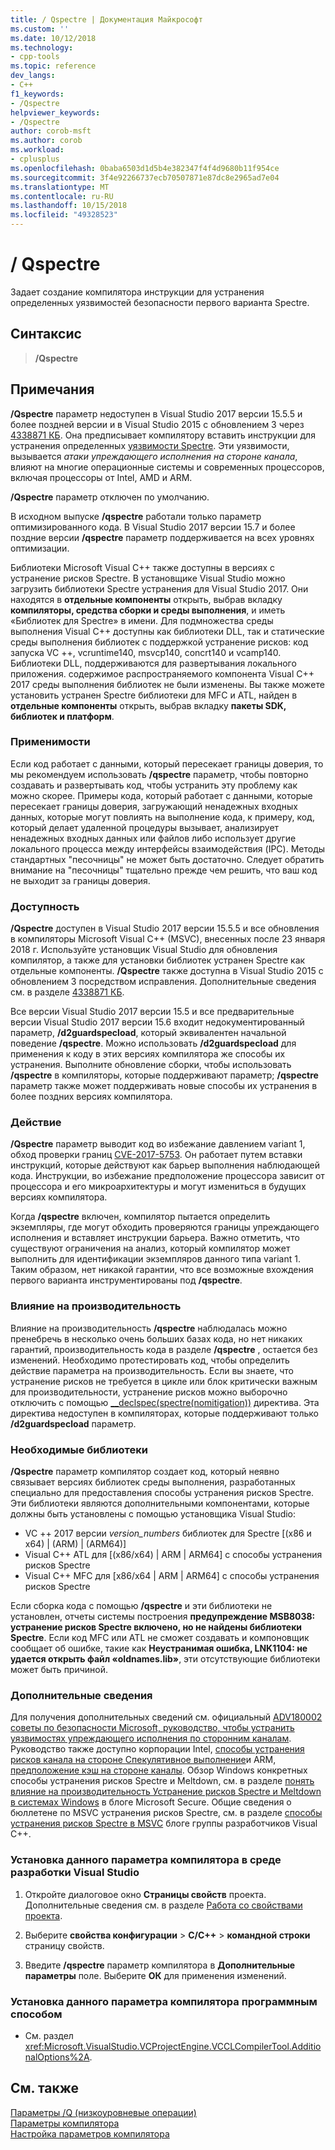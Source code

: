 ```yaml
---
title: / Qspectre | Документация Майкрософт
ms.custom: ''
ms.date: 10/12/2018
ms.technology:
- cpp-tools
ms.topic: reference
dev_langs:
- C++
f1_keywords:
- /Qspectre
helpviewer_keywords:
- /Qspectre
author: corob-msft
ms.author: corob
ms.workload:
- cplusplus
ms.openlocfilehash: 0baba6503d1d5b4e382347f4f4d9680b11f954ce
ms.sourcegitcommit: 3f4e92266737ecb70507871e87dc8e2965ad7e04
ms.translationtype: MT
ms.contentlocale: ru-RU
ms.lasthandoff: 10/15/2018
ms.locfileid: "49328523"
---
```

# <a name="qspectre"></a>/ Qspectre

Задает создание компилятора инструкции для устранения определенных уязвимостей безопасности первого варианта Spectre.

## <a name="syntax"></a>Синтаксис

> **/Qspectre**

## <a name="remarks"></a>Примечания

**/Qspectre** параметр недоступен в Visual Studio 2017 версии 15.5.5 и более поздней версии и в Visual Studio 2015 с обновлением 3 через [4338871 КБ](https://support.microsoft.com/help/4338871/visual-studio-2015-update-3-spectre-variant-1-toolset-qspectre). Она предписывает компилятору вставить инструкции для устранения определенных [уязвимости Spectre](https://spectreattack.com/spectre.pdf). Эти уязвимости, вызывается *атаки упреждающего исполнения на стороне канала*, влияют на многие операционные системы и современных процессоров, включая процессоры от Intel, AMD и ARM.

**/Qspectre** параметр отключен по умолчанию.

В исходном выпуске **/qspectre** работали только параметр оптимизированного кода. В Visual Studio 2017 версии 15.7 и более поздние версии **/qspectre** параметр поддерживается на всех уровнях оптимизации. 

Библиотеки Microsoft Visual C++ также доступны в версиях с устранение рисков Spectre. В установщике Visual Studio можно загрузить библиотеки Spectre устранения для Visual Studio 2017. Они находятся в **отдельные компоненты** открыть, выбрав вкладку **компиляторы, средства сборки и среды выполнения**, и иметь «Библиотек для Spectre» в имени. Для подмножества среды выполнения Visual C++ доступны как библиотеки DLL, так и статические среды выполнения библиотек с поддержкой устранение рисков: код запуска VC ++, vcruntime140, msvcp140, concrt140 и vcamp140. Библиотеки DLL, поддерживаются для развертывания локального приложения. содержимое распространяемого компонента Visual C++ 2017 среды выполнения библиотек не были изменены. Вы также можете установить устранен Spectre библиотеки для MFC и ATL, найден в **отдельные компоненты** открыть, выбрав вкладку **пакеты SDK, библиотек и платформ**.

### <a name="applicability"></a>Применимости

Если код работает с данными, который пересекает границы доверия, то мы рекомендуем использовать **/qspectre** параметр, чтобы повторно создавать и развертывать код, чтобы устранить эту проблему как можно скорее. Примеры кода, который работает с данными, которые пересекает границы доверия, загружающий ненадежных входных данных, которые могут повлиять на выполнение кода, к примеру, код, который делает удаленной процедуры вызывает, анализирует ненадежных входных данных или файлов либо использует другие локального процесса между интерфейсы взаимодействия (IPC). Методы стандартных "песочницы" не может быть достаточно. Следует обратить внимание на "песочницы" тщательно прежде чем решить, что ваш код не выходит за границы доверия.

### <a name="availability"></a>Доступность

**/Qspectre** доступен в Visual Studio 2017 версии 15.5.5 и все обновления в компиляторы Microsoft Visual C++ (MSVC), внесенных после 23 января 2018 г. Используйте установщик Visual Studio для обновления компилятор, а также для установки библиотек устранен Spectre как отдельные компоненты. **/Qspectre** также доступна в Visual Studio 2015 с обновлением 3 посредством исправления. Дополнительные сведения см. в разделе [4338871 КБ](https://support.microsoft.com/help/4338871).

Все версии Visual Studio 2017 версии 15.5 и все предварительные версии Visual Studio 2017 версии 15.6 входит недокументированный параметр, **/d2guardspecload**, который эквивалентен начальной поведение   **/qspectre**. Можно использовать **/d2guardspecload** для применения к коду в этих версиях компилятора же способы их устранения. Выполните обновление сборки, чтобы использовать **/qspectre** в компиляторы, которые поддерживают параметр; **/qspectre** параметр также может поддерживать новые способы их устранения в более поздних версиях компилятора.

### <a name="effect"></a>Действие

**/Qspectre** параметр выводит код во избежание давлением variant 1, обход проверки границ [CVE-2017-5753](https://nvd.nist.gov/vuln/detail/CVE-2017-5753). Он работает путем вставки инструкций, которые действуют как барьер выполнения наблюдающей кода. Инструкции, во избежание предположение процессора зависит от процессора и его микроархитектуры и могут измениться в будущих версиях компилятора.

Когда **/qspectre** включен, компилятор пытается определить экземпляры, где могут обходить проверяются границы упреждающего исполнения и вставляет инструкции барьера. Важно отметить, что существуют ограничения на анализ, который компилятор может выполнить для идентификации экземпляров данного типа variant 1. Таким образом, нет никакой гарантии, что все возможные вхождения первого варианта инструментированы под **/qspectre**.

### <a name="performance-impact"></a>Влияние на производительность

Влияние на производительность **/qspectre** наблюдалась можно пренебречь в несколько очень больших базах кода, но нет никаких гарантий, производительность кода в разделе **/qspectre** , остается без изменений. Необходимо протестировать код, чтобы определить действие параметра на производительность. Если вы знаете, что устранение рисков не требуется в цикле или блок критически важным для производительности, устранение рисков можно выборочно отключить с помощью [__declspec(spectre(nomitigation))](../../cpp/spectre.md) директива. Эта директива недоступен в компиляторах, которые поддерживают только **/d2guardspecload** параметр.

### <a name="required-libraries"></a>Необходимые библиотеки

**/Qspectre** параметр компилятор создает код, который неявно связывает версиях библиотек среды выполнения, разработанных специально для предоставления способы устранения рисков Spectre. Эти библиотеки являются дополнительными компонентами, которые должны быть установлены с помощью установщика Visual Studio:

- VC ++ 2017 версии *version_numbers* библиотек для Spectre \[(x86 и x64) | (ARM) | (ARM64)]
- Visual C++ ATL для \[(x86/x64) | ARM | ARM64] с способы устранения рисков Spectre
- Visual C++ MFC для \[x86/x64 | ARM | ARM64] с способы устранения рисков Spectre

Если сборка кода с помощью **/qspectre** и эти библиотеки не установлен, отчеты системы построения **предупреждение MSB8038: устранение рисков Spectre включено, но не найдены библиотеки Spectre**. Если код MFC или ATL не сможет создавать и компоновщик сообщает об ошибке, такие как **Неустранимая ошибка, LNK1104: не удается открыть файл «oldnames.lib»**, эти отсутствующие библиотеки может быть причиной.

### <a name="additional-information"></a>Дополнительные сведения

Для получения дополнительных сведений см. официальный [ADV180002 советы по безопасности Microsoft, руководство, чтобы устранить уязвимостях упреждающего исполнения по сторонним каналам](https://portal.msrc.microsoft.com/en-US/security-guidance/advisory/ADV180002). Руководство также доступно корпорации Intel, [способы устранения рисков канала на стороне Спекулятивное выполнение](https://software.intel.com/sites/default/files/managed/c5/63/336996-Speculative-Execution-Side-Channel-Mitigations.pdf)и ARM, [предположение кэш на стороне каналы](https://developer.arm.com/-/media/Files/pdf/Cache_Speculation_Side-channels.pdf). Обзор Windows конкретных способы устранения рисков Spectre и Meltdown, см. в разделе [понять влияние на производительность Устранение рисков Spectre и Meltdown в системах Windows](https://cloudblogs.microsoft.com/microsoftsecure/2018/01/09/understanding-the-performance-impact-of-spectre-and-meltdown-mitigations-on-windows-systems/) в блоге Microsoft Secure. Общие сведения о бюллетене по MSVC устранения рисков Spectre, см. в разделе [способы устранения рисков Spectre в MSVC](https://blogs.msdn.microsoft.com/vcblog/2018/01/15/spectre-mitigations-in-msvc./) блоге группы разработчиков Visual C++.

### <a name="to-set-this-compiler-option-in-the-visual-studio-development-environment"></a>Установка данного параметра компилятора в среде разработки Visual Studio

1. Откройте диалоговое окно **Страницы свойств** проекта. Дополнительные сведения см. в разделе [Работа со свойствами проекта](../../ide/working-with-project-properties.md).

1. Выберите **свойства конфигурации** > **C/C++** > **командной строки** страницу свойств.

1. Введите **/qspectre** параметр компилятора в **Дополнительные параметры** поле. Выберите **ОК** для применения изменений.

### <a name="to-set-this-compiler-option-programmatically"></a>Установка данного параметра компилятора программным способом

- См. раздел <xref:Microsoft.VisualStudio.VCProjectEngine.VCCLCompilerTool.AdditionalOptions%2A>.

## <a name="see-also"></a>См. также

[Параметры /Q (низкоуровневые операции)](../../build/reference/q-options-low-level-operations.md)<br/>
[Параметры компилятора](../../build/reference/compiler-options.md)<br/>
[Настройка параметров компилятора](../../build/reference/setting-compiler-options.md)
